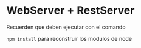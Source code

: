 # WebServer + RestServer

Recuerden que deben ejecutar con el comando

 `npm install` para reconstruir los modulos de node